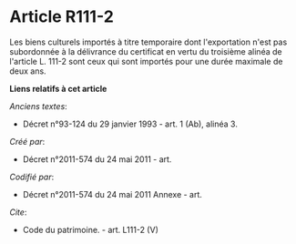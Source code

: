 # Article R111-2

Les biens culturels importés à titre temporaire dont l'exportation n'est pas subordonnée à la délivrance du certificat en
vertu du troisième alinéa de l'article L. 111-2 sont ceux qui sont importés pour une durée maximale de deux ans.

**Liens relatifs à cet article**

_Anciens textes_:

  - Décret n°93-124 du 29 janvier 1993 - art. 1 (Ab), alinéa 3.

_Créé par_:

  - Décret n°2011-574 du 24 mai 2011  - art.

_Codifié par_:

  - Décret n°2011-574 du 24 mai 2011 Annexe - art.

_Cite_:

  - Code du patrimoine. - art. L111-2 (V)
